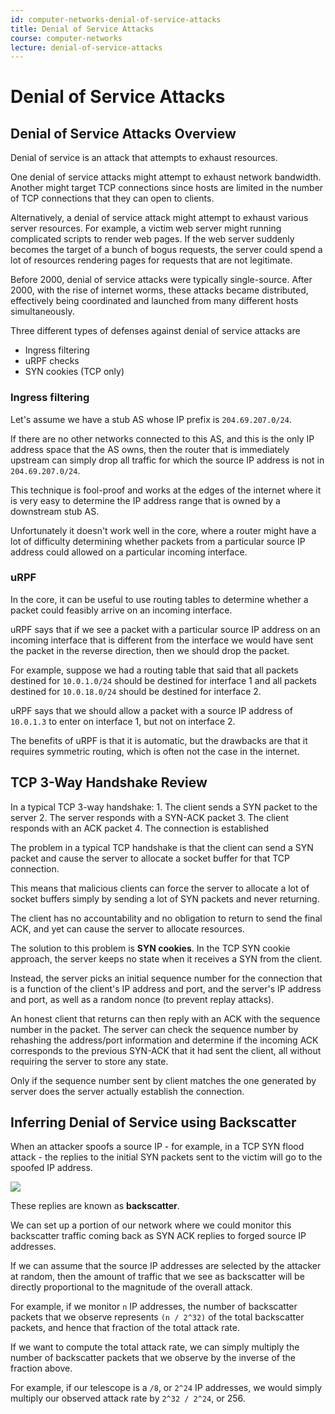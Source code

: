 ```yaml
---
id: computer-networks-denial-of-service-attacks
title: Denial of Service Attacks
course: computer-networks
lecture: denial-of-service-attacks
---
```


# Denial of Service Attacks

## Denial of Service Attacks Overview

Denial of service is an attack that attempts to exhaust resources.

One denial of service attacks might attempt to exhaust network bandwidth. Another might target TCP connections since hosts are limited in the number of TCP connections that they can open to clients.

Alternatively, a denial of service attack might attempt to exhaust various server resources. For example, a victim web server might running complicated scripts to render web pages. If the web server suddenly becomes the target of a bunch of bogus requests, the server could spend a lot of resources rendering pages for requests that are not legitimate.

Before 2000, denial of service attacks were typically single-source. After 2000, with the rise of internet worms, these attacks became distributed, effectively being coordinated and launched from many different hosts simultaneously.

Three different types of defenses against denial of service attacks are

* Ingress filtering
* uRPF checks
* SYN cookies \(TCP only\)

### Ingress filtering

Let's assume we have a stub AS whose IP prefix is `204.69.207.0/24`.

If there are no other networks connected to this AS, and this is the only IP address space that the AS owns, then the router that is immediately upstream can simply drop all traffic for which the source IP address is not in `204.69.207.0/24`.

This technique is fool-proof and works at the edges of the internet where it is very easy to determine the IP address range that is owned by a downstream stub AS.

Unfortunately it doesn't work well in the core, where a router might have a lot of difficulty determining whether packets from a particular source IP address could allowed on a particular incoming interface.

### uRPF

In the core, it can be useful to use routing tables to determine whether a packet could feasibly arrive on an incoming interface.

uRPF says that if we see a packet with a particular source IP address on an incoming interface that is different from the interface we would have sent the packet in the reverse direction, then we should drop the packet.

For example, suppose we had a routing table that said that all packets destined for `10.0.1.0/24` should be destined for interface 1 and all packets destined for `10.0.18.0/24` should be destined for interface 2.

uRPF says that we should allow a packet with a source IP address of `10.0.1.3` to enter on interface 1, but not on interface 2.

The benefits of uRPF is that it is automatic, but the drawbacks are that it requires symmetric routing, which is often not the case in the internet.

## TCP 3-Way Handshake Review

In a typical TCP 3-way handshake: 1. The client sends a SYN packet to the server 2. The server responds with a SYN-ACK packet 3. The client responds with an ACK packet 4. The connection is established

The problem in a typical TCP handshake is that the client can send a SYN packet and cause the server to allocate a socket buffer for that TCP connection.

This means that malicious clients can force the server to allocate a lot of socket buffers simply by sending a lot of SYN packets and never returning.

The client has no accountability and no obligation to return to send the final ACK, and yet can cause the server to allocate resources.

The solution to this problem is **SYN cookies**. In the TCP SYN cookie approach, the server keeps no state when it receives a SYN from the client.

Instead, the server picks an initial sequence number for the connection that is a function of the client's IP address and port, and the server's IP address and port, as well as a random nonce \(to prevent replay attacks\).

An honest client that returns can then reply with an ACK with the sequence number in the packet. The server can check the sequence number by rehashing the address/port information and determine if the incoming ACK corresponds to the previous SYN-ACK that it had sent the client, all without requiring the server to store any state.

Only if the sequence number sent by client matches the one generated by server does the server actually establish the connection.

## Inferring Denial of Service using Backscatter

When an attacker spoofs a source IP - for example, in a TCP SYN flood attack - the replies to the initial SYN packets sent to the victim will go to the spoofed IP address.

![](https://assets.omscs.io/notes/DDD8B5E8-61AA-42E0-BBED-2EEAF38D5B50.png)

These replies are known as **backscatter**.

We can set up a portion of our network where we could monitor this backscatter traffic coming back as SYN ACK replies to forged source IP addresses.

If we can assume that the source IP addresses are selected by the attacker at random, then the amount of traffic that we see as backscatter will be directly proportional to the magnitude of the overall attack.

For example, if we monitor `n` IP addresses, the number of backscatter packets that we observe represents `(n / 2^32)` of the total backscatter packets, and hence that fraction of the total attack rate.

If we want to compute the total attack rate, we can simply multiply the number of backscatter packets that we observe by the inverse of the fraction above.

For example, if our telescope is a `/8`, or `2^24` IP addresses, we would simply multiply our observed attack rate by `2^32 / 2^24`, or 256.

